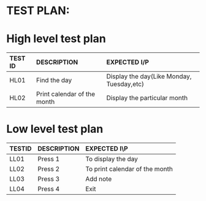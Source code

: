 # **TEST PLAN**:

# High level test plan

|TEST ID| DESCRIPTION| EXPECTED I/P|
| :-----|:-----------|:------------|
|HL01|Find the day|Display the day(Like Monday, Tuesday,etc)|
|HL02|Print calendar of the month|Display the particular month|



# Low level test plan

|TESTID| DESCRIPTION| EXPECTED I\P|
|:-----|:-----------|:------------|
|LL01|Press 1|To display the day|
|LL02|Press 2|To print calendar of the month|
|LL03|Press 3|Add note |
|LL04|Press 4|Exit|

